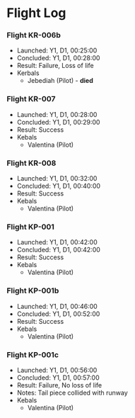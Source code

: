 # Flight Log

### Flight KR-006b

* Launched: Y1, D1, 00:25:00
* Concluded: Y1, D1, 00:28:00
* Result: Failure, Loss of life
* Kerbals
  * Jebediah (Pilot) - **died**

### Flight KR-007

* Launched: Y1, D1, 00:28:00
* Concluded: Y1, D1, 00:29:00
* Result: Success
* Kebals
  * Valentina (Pilot)

### Flight KR-008

* Launched: Y1, D1, 00:32:00
* Concluded: Y1, D1, 00:40:00
* Result: Success
* Kebals
  * Valentina (Pilot)

### Flight KP-001

* Launched: Y1, D1, 00:42:00
* Concluded: Y1, D1, 00:42:00
* Result: Success
* Kebals
  * Valentina (Pilot)

### Flight KP-001b

* Launched: Y1, D1, 00:46:00
* Concluded: Y1, D1, 00:52:00
* Result: Success
* Kebals
  * Valentina (Pilot)

### Flight KP-001c

* Launched: Y1, D1, 00:56:00
* Concluded: Y1, D1, 00:57:00
* Result: Failure, No loss of life
* Notes: Tail piece collided with runway
* Kebals
  * Valentina (Pilot)


